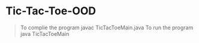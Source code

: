 # Tic-Tac-Toe-OOD
> To complie the program javac TicTacToeMain.java
> To run the program java TicTacToeMain
